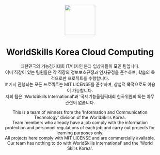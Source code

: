 <p align="center"><img src="https://user-images.githubusercontent.com/55793046/167615408-e8bfadb8-c35c-44a6-9beb-0fed8894f696.png" width="100" height="100"></p>
<!-- We used this icon from https://www.flaticon.com/free-icons/cloud-computing -->
<h1 align="center">WorldSkills Korea Cloud Computing</h1>

<p align="center">
    대한민국의 기능경기대회 IT/디자인 분과 입상자들이 모인 팀입니다.
    <br>
    이미 직장이 있는 팀원들은 각 직장의 정보보호규정과 인사규정을 준수하며, 학습의 목적으로만 프로젝트를 수행합니다.
    <br>
    여기서 진행되는 모든 프로젝트는 MIT LICENSE를 준수하며, 상업적 목적으로도 이용이 가능합니다.
    <br>
    저희 팀은 'WorldSkills International'과 '국제기능올림픽대회 한국위원회'와는 아무 관련이 없습니다.
</p>

<p align="center">
    This is a team of winners from the 'Information and Communication Technology' division of the WorldSkills Korea.
    <br>
    Team members who already have a job comply with the information protection and personnel regulations of each job and carry out projects for learning purposes only.
    <br>
    All projects here comply with MIT LICENSE and are commercially available.
    <br>
    Our team has nothing to do with'WorldSkills International' and the 'World Skills Korea'.
</p>
